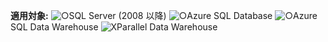 <Token>**適用対象:** ![○](media/yes.png)SQL Server (2008 以降) ![○](media/yes.png)Azure SQL Database ![○](media/yes.png)Azure SQL Data Warehouse ![X](media/no.png)Parallel Data Warehouse </Token>

